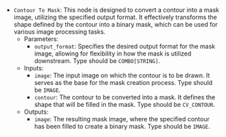 - `Contour To Mask`: This node is designed to convert a contour into a mask image, utilizing the specified output format. It effectively transforms the shape defined by the contour into a binary mask, which can be used for various image processing tasks.
    - Parameters:
        - `output_format`: Specifies the desired output format for the mask image, allowing for flexibility in how the mask is utilized downstream. Type should be `COMBO[STRING]`.
    - Inputs:
        - `image`: The input image on which the contour is to be drawn. It serves as the base for the mask creation process. Type should be `IMAGE`.
        - `contour`: The contour to be converted into a mask. It defines the shape that will be filled in the mask. Type should be `CV_CONTOUR`.
    - Outputs:
        - `image`: The resulting mask image, where the specified contour has been filled to create a binary mask. Type should be `IMAGE`.
